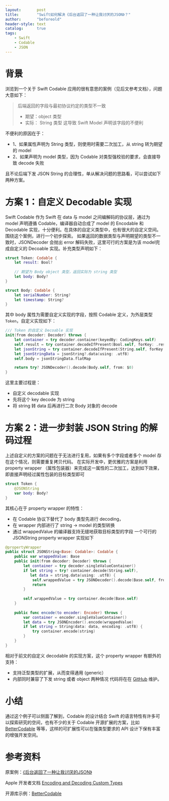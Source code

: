 ```yaml
---
layout:       post
title:        "Swift如何解决《后台返回了一种让我讨厌的JSON》？"
author:       "beforeold"
header-style: text
catalog:      true
tags:
    - Swift
    - Codable
    - JSON
---
```


# 背景
浏览到一个关于 Swift Codable  应用的很有意思的案例（见后文参考文档），问题大意如下：
>后端返回的字段与最初协议约定的类型不一致
> - 期望：object 类型
> - 实际： String 类型
> 这导致 Swift Model 声明该字段的不便利

不便利的原因在于：
- 1、如果属性声明为 String 类型，则使用时需要二次加工，从 string 转为期望的 model
- 2、如果声明为 model 类型，因为 Codable 对类型强校验的要求，会直接导致 decode 失败

且不论后端下发 JSON String 的合理性，单从解决问题的思路看，可以尝试如下两种方案。

# 方案 1：自定义 Decodable 实现
Swift Codable 作为 Swift 在 data 与 model 之间编解码的协议层，通过为 model 声明遵循 Codable，编译器自动合成了 model 的 Encodable 和 Decodable 实现，十分便利。在具体的自定义类型中，也有很大的自定义空间。围绕这个案例，进行一个初步探索。
如果返回的数据类型与声明期望的类型不一致时，JSONDecoder 会抛出 error 解码失败，这里可行的方案是为该 model完成自定义的 Decoable 实现。补充类型声明如下：

```Swift
struct Token: Codable {
    let result: Bool?
    
    // 期望为 Body object 类型，返回实际为 string 类型
    let body: Body?
}

struct Body: Codable {
    let serialNumber: String?
    let timestamp: String?
}
```

其中 body 属性为需要自定义实现的字段，按照 Codable 定义，为外层类型 ```Token```，自定义实现如下：

```Swift
/// Token 的自定义 Decoable 实现
init(from decoder: Decoder) throws {
    let container = try decoder.container(keyedBy: CodingKeys.self)
    self.result = try container.decodeIfPresent(Bool.self, forKey: .result)
    let jsonString = try container.decodeIfPresent(String.self, forKey: .body)
    let jsonStringData = jsonString?.data(using: .utf8)
    self.body = jsonStringData.flatMap 

    return try? JSONDecoder().decode(Body.self, from: $0)
}

```
这里主要过程是：
- 自定义 decodable 实现
- 先将这个 key decode 为 string
- 将 string 转 data 后再进行二次 Body 对象的 decode
# 方案 2：进一步封装 JSON String 的解码过程
上述自定义的方案的问题在于无法进行复用，如果有多个字段或者多个 model 存在这个情况，则需要重复拷贝代码。
在实际开发中，更优雅的方案是利用 property wrapper （属性包装器）来完成这一属性的二次加工，达到如下效果，即直接声明经过属性包装的目标类型即可

```Swift
struct Token {
    @JSONString
    var body: Body?
}

```

 其核心在于 property wrapper 的特性：
 - 在 Codable 协议下替代了 body 类型先进行 decoding，
 - 在 wrapper 内部进行了 string -> model 的类型转换
 - 通过 wrappedValue 的编译器支持无缝地获取目标类型的字段
 一个可行的 JSONString property wrapper 实现如下

```Swift
@propertyWrapper
public struct JSONString<Base: Codable>: Codable {
    public var wrappedValue: Base
    public init(from decoder: Decoder) throws {
        let container = try decoder.singleValueContainer()
        if let string = try? container.decode(String.self),
           let data = string.data(using: .utf8) {
            self.wrappedValue = try JSONDecoder().decode(Base.self, from: data)
            return
        }
        
        self.wrappedValue = try container.decode(Base.self)
    }
    
    public func encode(to encoder: Encoder) throws {
        var container = encoder.singleValueContainer()
        let data = try JSONEncoder().encode(wrappedValue)
        if let string = String(data: data, encoding: .utf8) {
            try container.encode(string)
        }
    }
}
```

相对于前文的自定义 decodable 的实现方案，这个 property wrapper 有额外的支持：
- 支持泛型类型的扩展，从而变得通用 (generic）
- 内部同时兼容了下发 string 或者 object 两种情况
代码将在在 [GitHub](https://github.com/beforeold/BUDCodable/blob/main/Sources/BUDCodable/JSONString.swift) 维护。
# 小结
通过这个例子可以侧面了解到，Codable 的设计结合 Swift 的语言特性有许多可以探索研究的空间，也有不少的关于 Codable 开源扩展的方案，比如 [BetterCodable](https://github.com/marksands/BetterCodable) 等等，这样的可扩展性可以在强类型要求的 API 设计下保有丰富的增强开发空间。

# 参考资料
原案例：[《后台返回了一种让我讨厌的JSON》](https://juejin.cn/post/7022130994241077256)

Apple 开发者文档 [Encoding and Decoding Custom Types](https://developer.apple.com/documentation/foundation/archives_and_serialization/encoding_and_decoding_custom_types)

开源库示例：[BetterCodable](https://github.com/marksands/BetterCodable)